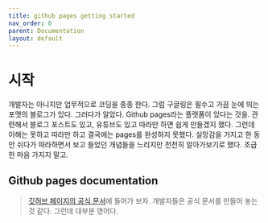 ```yaml
---
title: github pages getting started
nav_order: 0
parent: Documentation
layout: default
---
```


# 시작

개발자는 아니지만 업무적으로 코딩을 종종 한다. 그럼 구글링은 필수고 가끔 눈에 띄는 포맷의 블로그가 있다. 그러다가 알았다. Github pages라는 플랫폼이 있다는 것을.
관련해서 블로그 포스트도 있고, 유튜브도 있고 따라만 하면 쉽게 만들겠지 했다. 그런데 이해는 못하고 따라만 하고 결국에는 pages를 완성하지 못했다. 
실망감을 가지고 한 동안 쉬다가 따라하면서 보고 들었던 개념들을 느리지만 천천히 알아가보기로 했다. 조급한 마음 가지지 말고.

## Github pages documentation
> <a href="https://docs.github.com/ko/pages/getting-started-with-github-pages" target="_blank"> 깃허브 페이지의 공식 문서</a>에 들어가 보자. 개발자들은 공식 문서를 만들어 놓는 것 같다. 그런데 대부분 영어다. 
